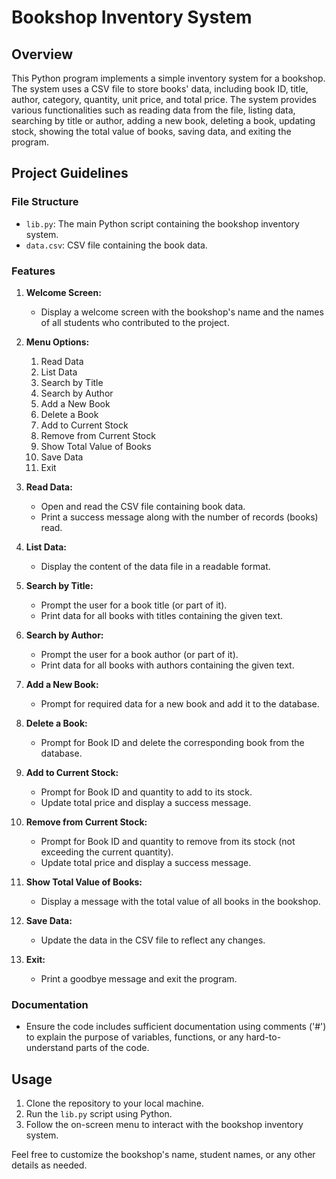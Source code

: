 # Bookshop Inventory System

## Overview

This Python program implements a simple inventory system for a bookshop. The system uses a CSV file to store books' data, including book ID, title, author, category, quantity, unit price, and total price. The system provides various functionalities such as reading data from the file, listing data, searching by title or author, adding a new book, deleting a book, updating stock, showing the total value of books, saving data, and exiting the program.

## Project Guidelines

### File Structure

- `lib.py`: The main Python script containing the bookshop inventory system.
- `data.csv`: CSV file containing the book data.

### Features

1. **Welcome Screen:**
   - Display a welcome screen with the bookshop's name and the names of all students who contributed to the project.

2. **Menu Options:**
      1. Read Data
      2. List Data
      3. Search by Title
      4. Search by Author
      5. Add a New Book
      6. Delete a Book
      7. Add to Current Stock
      8. Remove from Current Stock
      9. Show Total Value of Books
      10. Save Data
      11. Exit

3. **Read Data:**
   - Open and read the CSV file containing book data.
   - Print a success message along with the number of records (books) read.

4. **List Data:**
   - Display the content of the data file in a readable format.

5. **Search by Title:**
   - Prompt the user for a book title (or part of it).
   - Print data for all books with titles containing the given text.

6. **Search by Author:**
   - Prompt the user for a book author (or part of it).
   - Print data for all books with authors containing the given text.

7. **Add a New Book:**
   - Prompt for required data for a new book and add it to the database.

8. **Delete a Book:**
   - Prompt for Book ID and delete the corresponding book from the database.

9. **Add to Current Stock:**
   - Prompt for Book ID and quantity to add to its stock.
   - Update total price and display a success message.

10. **Remove from Current Stock:**
    - Prompt for Book ID and quantity to remove from its stock (not exceeding the current quantity).
    - Update total price and display a success message.

11. **Show Total Value of Books:**
    - Display a message with the total value of all books in the bookshop.

12. **Save Data:**
    - Update the data in the CSV file to reflect any changes.

13. **Exit:**
    - Print a goodbye message and exit the program.

### Documentation

- Ensure the code includes sufficient documentation using comments ('#') to explain the purpose of variables, functions, or any hard-to-understand parts of the code.

## Usage

1. Clone the repository to your local machine.
2. Run the `lib.py` script using Python.
3. Follow the on-screen menu to interact with the bookshop inventory system.

Feel free to customize the bookshop's name, student names, or any other details as needed.
